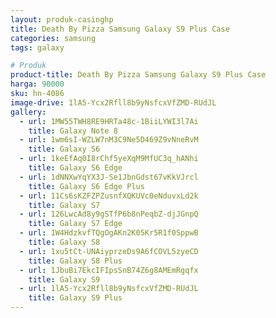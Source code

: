 ```yaml
---
layout: produk-casinghp
title: Death By Pizza Samsung Galaxy S9 Plus Case
categories: samsung
tags: galaxy

# Produk
product-title: Death By Pizza Samsung Galaxy S9 Plus Case
harga: 90000
sku: hn-4086
image-drive: 1lA5-Ycx2Rfll8b9yNsfcxVfZMD-RUdJL
gallery:
  - url: 1MW55TWH8RE9HRTa48c-1BiiLYWI3l7Ai
    title: Galaxy Note 8
  - url: 1wm6sI-WZLW7nM3C9Ne5D469Z9vNneRvM
    title: Galaxy S6
  - url: 1keEfAq0I8rChf5yeXqM9MfUC3q_hANhi
    title: Galaxy S6 Edge
  - url: 1dNNXwYqYX3J-Se1JbnGdst67vKkVJrcl
    title: Galaxy S6 Edge Plus
  - url: 11Cs6sKZFZPZusnfXQKUVc0eNduvxLd2k
    title: Galaxy S7
  - url: 126LwcAd8y9gSTfP6b8nPeqbZ-djJGnpQ
    title: Galaxy S7 Edge
  - url: 1W4HdzkvfTQgOgAKn2K05Kr5R1f0SppwB
    title: Galaxy S8
  - url: 1xu5tCt-UNAiyprzeDs9A6fCOVL5zyeCD
    title: Galaxy S8 Plus
  - url: 1JbuBi7EkcIFIpsSnB74Z6g8AMEmRgqfx
    title: Galaxy S9
  - url: 1lA5-Ycx2Rfll8b9yNsfcxVfZMD-RUdJL
    title: Galaxy S9 Plus
---
```

